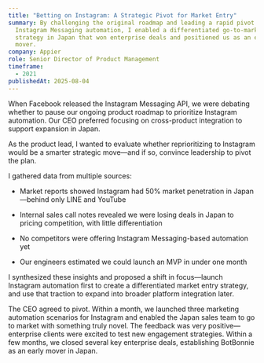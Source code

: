 ```yaml
---
title: "Betting on Instagram: A Strategic Pivot for Market Entry"
summary: By challenging the original roadmap and leading a rapid pivot to
  Instagram Messaging automation, I enabled a differentiated go-to-market
  strategy in Japan that won enterprise deals and positioned us as an early
  mover.
company: Appier
role: Senior Director of Product Management
timeframe:
  - 2021
publishedAt: 2025-08-04
---
```

When Facebook released the Instagram Messaging API, we were debating whether to pause our ongoing product roadmap to prioritize Instagram automation. Our CEO preferred focusing on cross-product integration to support expansion in Japan.

As the product lead, I wanted to evaluate whether reprioritizing to Instagram would be a smarter strategic move—and if so, convince leadership to pivot the plan.

I gathered data from multiple sources:

*   Market reports showed Instagram had 50% market penetration in Japan—behind only LINE and YouTube
    
*   Internal sales call notes revealed we were losing deals in Japan to pricing competition, with little differentiation
    
*   No competitors were offering Instagram Messaging-based automation yet
    
*   Our engineers estimated we could launch an MVP in under one month
    

I synthesized these insights and proposed a shift in focus—launch Instagram automation first to create a differentiated market entry strategy, and use that traction to expand into broader platform integration later.

The CEO agreed to pivot. Within a month, we launched three marketing automation scenarios for Instagram and enabled the Japan sales team to go to market with something truly novel. The feedback was very positive—enterprise clients were excited to test new engagement strategies. Within a few months, we closed several key enterprise deals, establishing BotBonnie as an early mover in Japan.
